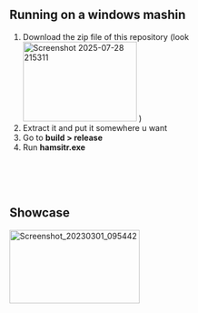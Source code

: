 ## Running on a windows mashin
1. Download the zip file of this repository (look <img width="200" height="140" alt="Screenshot 2025-07-28 215311" src="https://github.com/user-attachments/assets/1aad0aaf-734d-46de-a68b-c2702be6b1e5" />
)
2. Extract it and put it somewhere u want
3. Go to **build > release**
4. Run **hamsitr.exe**


<br><br><br>
## Showcase
<img width="229" height="129" alt="Screenshot_20230301_095442" src="https://github.com/user-attachments/assets/e7216856-291c-43e9-9e05-5f9d7facb581" />
